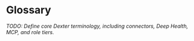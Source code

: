 # Glossary

_TODO: Define core Dexter terminology, including connectors, Deep Health, MCP, and role tiers._
